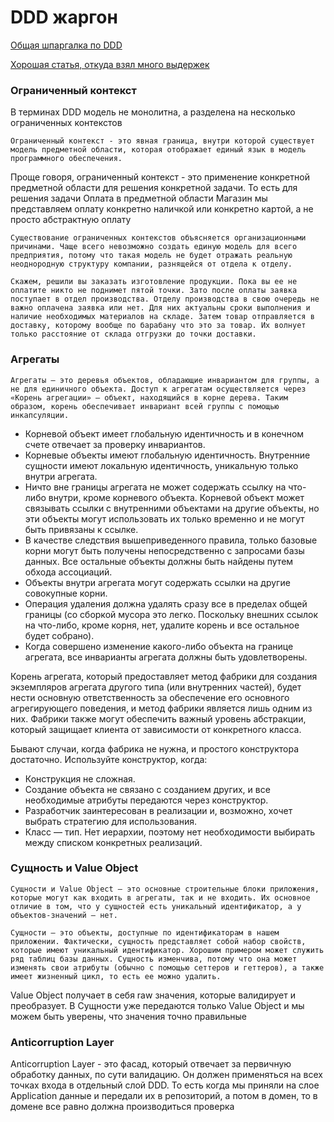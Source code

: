 # DDD жаргон

[Общая шпаргалка по DDD](https://zharro.github.io/ddd/2016/12/13/ddd-cheat-sheet.html)

[Хорошая статья, откуда взял много выдержек](https://habr.com/ru/companies/otus/articles/353500/)

### Ограниченный контекст

В терминах DDD модель не монолитна, а разделена на несколько ограниченных контекстов

```Ограниченный контекст - это явная граница, внутри которой существует модель предметной области, которая отображает единый язык в модель программного обеспечения.```

Проще говоря, ограниченный контекст - это применение конкретной предметной области для решения конкретной задачи. То
есть для решения задачи Оплата в предметной
области Магазин мы представляем оплату конкретно наличкой или конкретно картой, а не просто абстрактную оплату

```Существование ограниченных контекстов объясняется организационными причинами. Чаще всего невозможно создать единую модель для всего предприятия, потому что такая модель не будет отражать реальную неоднородную структуру компании, разнящейся от отдела к отделу.```

```Скажем, решили вы заказать изготовление продукции. Пока вы ее не оплатите никто не поднимет пятой точки. Зато после оплаты заявка поступает в отдел производства. Отделу производства в свою очередь не важно оплачена заявка или нет. Для них актуальны сроки выполнения и наличие необходимых материалов на складе. Затем товар отправляется в доставку, которому вообще по барабану что это за товар. Их волнует только расстояние от склада отгрузки до точки доставки.```

### Агрегаты

```Агрегаты — это деревья объектов, обладающие инвариантом для группы, а не для единичного объекта. Доступ к агрегатам осуществляется через «Корень агрегации» — объект, находящийся в корне дерева. Таким образом, корень обеспечивает инвариант всей группы с помощью инкапсуляции.```

- Корневой объект имеет глобальную идентичность и в конечном счете отвечает за проверку инвариантов.
- Корневые объекты имеют глобальную идентичность. Внутренние сущности имеют локальную идентичность, уникальную только
  внутри агрегата.
- Ничто вне границы агрегата не может содержать ссылку на что-либо внутри, кроме корневого объекта. Корневой объект
  может связывать ссылки с внутренними объектами на другие объекты, но эти объекты могут использовать их только временно
  и не могут быть привязаны к ссылке.
- В качестве следствия вышеприведенного правила, только базовые корни могут быть получены непосредственно с запросами
  базы данных. Все остальные объекты должны быть найдены путем обхода ассоциаций.
- Объекты внутри агрегата могут содержать ссылки на другие совокупные корни.
- Операция удаления должна удалять сразу все в пределах общей границы (со сборкой мусора это легко. Поскольку внешних
  ссылок на что-либо, кроме корня, нет, удалите корень и все остальное будет собрано).
- Когда совершено изменение какого-либо объекта на границе агрегата, все инварианты агрегата должны быть удовлетворены.

Корень агрегата, который предоставляет метод фабрики для создания экземпляров агрегата другого типа (или внутренних
частей), будет нести основную ответственность за обеспечение его основного агрегирующего поведения, и метод фабрики
является лишь одним из них. Фабрики также могут обеспечить важный уровень абстракции, который защищает клиента от
зависимости от конкретного класса.

Бывают случаи, когда фабрика не нужна, и простого конструктора достаточно. Используйте конструктор, когда:

- Конструкция не сложная.
- Создание объекта не связано с созданием других, и все необходимые атрибуты передаются через конструктор.
- Разработчик заинтересован в реализации и, возможно, хочет выбрать стратегию для использования.
- Класс — тип. Нет иерархии, поэтому нет необходимости выбирать между списком конкретных реализаций.

### Сущность и Value Object

```Сущности и Value Object — это основные строительные блоки приложения, которые могут как входить в агрегаты, так и не входить. Их основное отличие в том, что у сущностей есть уникальный идентификатор, а у объектов-значений — нет.```

```Сущности — это объекты, доступные по идентификаторам в нашем приложении. Фактически, сущность представляет собой набор свойств, которые имеют уникальный идентификатор. Хорошим примером может служить ряд таблиц базы данных. Сущность изменчива, потому что она может изменять свои атрибуты (обычно с помощью сеттеров и геттеров), а также имеет жизненный цикл, то есть ее можно удалить.```

Value Object получает в себя raw значения, которые валидирует и преобразует. В Сущности уже передаются только Value
Object и мы можем быть уверены, что
значения точно правильные

### Anticorruption Layer

Anticorruption Layer - это фасад, который отвечает за первичную обработку данных, по сути валидацию. Он должен
применяться на всех точках входа в
отдельный слой DDD. То есть когда мы приняли на слое Application данные и передали их в репозиторий, а потом в домен, то
в домене все равно
должна производиться проверка



